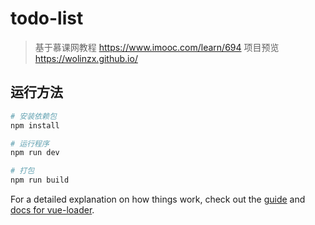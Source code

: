 # todo-list

> 基于慕课网教程 https://www.imooc.com/learn/694
> 项目预览 https://wolinzx.github.io/

## 运行方法

``` bash
# 安装依赖包
npm install

# 运行程序
npm run dev

# 打包
npm run build

```

For a detailed explanation on how things work, check out the [guide](http://vuejs-templates.github.io/webpack/) and [docs for vue-loader](http://vuejs.github.io/vue-loader).
